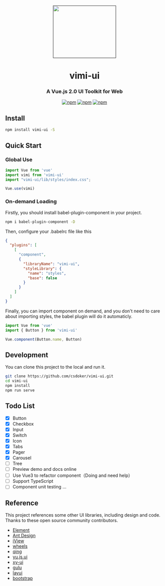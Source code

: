 <p align="center">
  <a href="">
    <a href="">
      <img width="200" height="167" src="https://i.loli.net/2020/09/10/ETG4cPSgFdCxWZw.png" />
    </a>
  </a>
</p>

<h1 align="center">vimi-ui</h1>

<h3 align="center">A Vue.js 2.0 UI Toolkit for Web</h3>

<div align="center">

[![npm](https://img.shields.io/npm/v/vimi-ui.svg?style=flat-square)](https://www.npmjs.com/package/vimi-ui)
[![npm](https://img.shields.io/npm/dt/vimi-ui.svg?style=flat-square)](https://www.npmjs.com/package/vimi-ui)
[![npm](https://img.shields.io/npm/l/vimi-ui.svg?style=flat-square)](https://www.npmjs.com/package/vimi-ui)

</div>

<!-- English | [简体中文](./README-zh_CN.md) -->

## Install

```bash
npm install vimi-ui -S
```

## Quick Start

### Global Use

```javascript
import Vue from 'vue'
import vimi from 'vimi-ui'
import "vimi-ui/lib/styles/index.css";

Vue.use(vimi)
```

### On-demand Loading

Firstly, you should install babel-plugin-component in your project.

```bash
npm i babel-plugin-component -D
```

Then, configure your .babelrc file like this

```json
{
  "plugins": [
    [
      "component",
      {
        "libraryName": "vimi-ui",
        "styleLibrary": {
          "name": "styles",
          "base": false
        }
      }
    ]
  ]
}
```

Finally, you can import component on demand, and you don't need to care about importing styles, the babel plugin will do it automaticly.

```javascript
import Vue from 'vue'
import { Button } from 'vimi-ui'

Vue.component(Button.name, Button)
```

<!-- ## Links

- [documentation](https://csdoker.github.io/vimi-ui/) -->

## Development

You can clone this project to the local and run it.

```bash
git clone https://github.com/csdoker/vimi-ui.git
cd vimi-ui
npm install
npm run serve
```

## Todo List

- [x] Button
- [x] Checkbox
- [x] Input
- [x] Switch
- [x] Icon
- [x] Tabs
- [x] Pager
- [x] Carousel
- [ ] Tree
- [ ] Preview demo and docs online
- [ ] Use Vue3 to refactor component（Doing and need help）
- [ ] Support TypeScript
- [ ] Component unit testing
...

## Reference

This project references some other UI libraries, including design and code. Thanks to these open source community contributors.

- [Element](https://element.eleme.cn/#/zh-CN)
- [Ant Design](https://ant.design/)
- [iView](https://www.iviewui.com/)
- [wheels](https://github.com/FrankFang/wheels)
- [qing](https://github.com/veedrin/qing)
- [yu.js.ui](https://github.com/yurencloud/yu.js.ui/)
- [xy-ui](https://github.com/XboxYan/xy-ui)
- [gulu](https://github.com/FrankFang/gulu)
- [layui](https://www.layui.com/)
- [bootstrap](https://www.bootcss.com/)